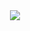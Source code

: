 <div align="center">
  <img src="https://github-readme-stats.vercel.app/api?username=iboB&show_icons=true&hide_title=true" />
</div>
